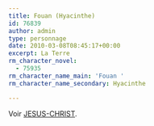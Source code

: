 ```yaml
---
title: Fouan (Hyacinthe)
id: 76839
author: admin
type: personnage
date: 2010-03-08T08:45:17+00:00
excerpt: La Terre
rm_character_novel:
  - 75935
rm_character_name_main: 'Fouan '
rm_character_name_secondary: Hyacinthe

---
```

Voir [JESUS-CHRIST][1].

 [1]: http://